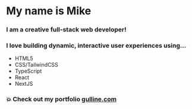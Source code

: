 # My name is Mike

### I am a creative full-stack web developer!

### I love building dynamic, interactive user experiences using…

- HTML5
- CSS/TailwindCSS
- TypeScript
- React
- NextJS

### 💥 Check out my portfolio [gulline.com](https://www.gulline.com/)

<!--
**mikegulline/mikegulline** is a ✨ _special_ ✨ repository because its `README.md` (this file) appears on your GitHub profile.

Here are some ideas to get you started:

- 🔭 I’m currently working on ...
- 🌱 I’m currently learning ...
- 👯 I’m looking to collaborate on ...
- 🤔 I’m looking for help with ...
- 💬 Ask me about ...
- 📫 How to reach me: ...
- 😄 Pronouns: ...
- ⚡ Fun fact: ...
-->

